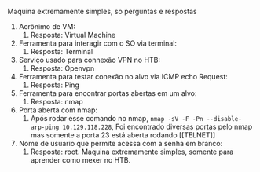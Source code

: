 Maquina extremamente simples, so perguntas e respostas
1. Acrônimo de VM:
	1. Resposta: Virtual Machine
2. Ferramenta para interagir com o SO via terminal:
	1. Resposta: Terminal
3. Serviço usado para connexão VPN no HTB:
	1. Resposta: Openvpn
4. Ferramenta para testar conexão no alvo via ICMP echo Request:
	1. Resposta: Ping
5. Ferramenta para encontrar portas abertas em um alvo:
	1. Resposta: nmap
6. Porta aberta com nmap:
	1. Após rodar esse comando no nmap, `nmap -sV -F -Pn --disable-arp-ping 10.129.118.228`, Foi encontrado diversas portas pelo nmap mas somente a porta 23 está aberta rodando [[TELNET]]
7. Nome de usuario que permite acessa com a senha em branco:
	1. Resposta: root.
Maquina extremamente simples, somente para aprender como mexer no HTB.
